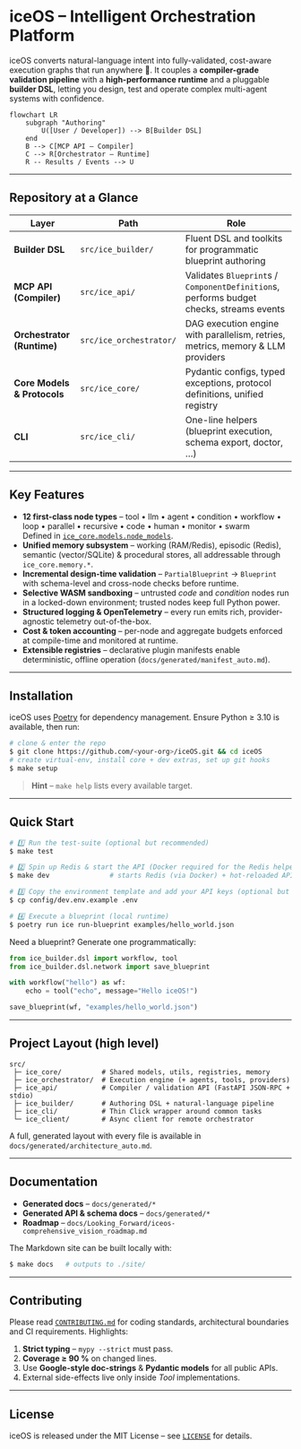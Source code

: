 # iceOS – Intelligent Orchestration Platform

iceOS converts natural-language intent into fully-validated, cost-aware execution graphs that run anywhere 🚀.  It couples a **compiler-grade validation pipeline** with a **high-performance runtime** and a pluggable **builder DSL**, letting you design, test and operate complex multi-agent systems with confidence.

```mermaid
flowchart LR
    subgraph "Authoring"
        U([User / Developer]) --> B[Builder DSL]
    end
    B --> C[MCP API – Compiler]
    C --> R[Orchestrator – Runtime]
    R -- Results / Events --> U
```

---
## Repository at a Glance
| Layer | Path | Role |
|-------|------|------|
| **Builder DSL** | `src/ice_builder/` | Fluent DSL and toolkits for programmatic blueprint authoring |
| **MCP API (Compiler)** | `src/ice_api/` | Validates `Blueprint`s / `ComponentDefinition`s, performs budget checks, streams events |
| **Orchestrator (Runtime)** | `src/ice_orchestrator/` | DAG execution engine with parallelism, retries, metrics, memory & LLM providers |
| **Core Models & Protocols** | `src/ice_core/` | Pydantic configs, typed exceptions, protocol definitions, unified registry |
| **CLI** | `src/ice_cli/` | One-line helpers (blueprint execution, schema export, doctor, …) |

---
## Key Features
* **12 first-class node types** – tool • llm • agent • condition • workflow • loop • parallel • recursive • code • human • monitor • swarm  
  Defined in [`ice_core.models.node_models`](src/ice_core/models/node_models.py).
* **Unified memory subsystem** – working (RAM/Redis), episodic (Redis), semantic (vector/SQLite) & procedural stores, all addressable through `ice_core.memory.*`.
* **Incremental design-time validation** – `PartialBlueprint` → `Blueprint` with schema-level and cross-node checks before runtime.
* **Selective WASM sandboxing** – untrusted *code* and *condition* nodes run in a locked-down environment; trusted nodes keep full Python power.
* **Structured logging & OpenTelemetry** – every run emits rich, provider-agnostic telemetry out-of-the-box.
* **Cost & token accounting** – per-node and aggregate budgets enforced at compile-time and monitored at runtime.
* **Extensible registries** – declarative plugin manifests enable deterministic, offline operation (`docs/generated/manifest_auto.md`).

---
## Installation
iceOS uses [Poetry](https://python-poetry.org/) for dependency management.  Ensure Python ≥ 3.10 is available, then run:

```bash
# clone & enter the repo
$ git clone https://github.com/<your-org>/iceOS.git && cd iceOS
# create virtual-env, install core + dev extras, set up git hooks
$ make setup
```

> **Hint** – `make help` lists every available target.

---
## Quick Start
```bash
# 1️⃣ Run the test-suite (optional but recommended)
$ make test

# 2️⃣ Spin up Redis & start the API (Docker required for the Redis helper)
$ make dev               # starts Redis (via Docker) + hot-reloaded API

# 3️⃣ Copy the environment template and add your API keys (optional but recommended)
$ cp config/dev.env.example .env

# 4️⃣ Execute a blueprint (local runtime)
$ poetry run ice run-blueprint examples/hello_world.json
```

Need a blueprint?  Generate one programmatically:
```python
from ice_builder.dsl import workflow, tool
from ice_builder.dsl.network import save_blueprint

with workflow("hello") as wf:
    echo = tool("echo", message="Hello iceOS!")

save_blueprint(wf, "examples/hello_world.json")
```

---
## Project Layout (high level)
```text
src/
 ├─ ice_core/          # Shared models, utils, registries, memory
 ├─ ice_orchestrator/  # Execution engine (+ agents, tools, providers)
 ├─ ice_api/           # Compiler / validation API (FastAPI JSON-RPC + stdio)
 ├─ ice_builder/       # Authoring DSL + natural-language pipeline
 ├─ ice_cli/           # Thin Click wrapper around common tasks
 └─ ice_client/        # Async client for remote orchestrator
```
A full, generated layout with every file is available in `docs/generated/architecture_auto.md`.

---
## Documentation
* **Generated docs** – `docs/generated/*`
* **Generated API & schema docs** – `docs/generated/*`
* **Roadmap** – `docs/Looking_Forward/iceos-comprehensive_vision_roadmap.md`

The Markdown site can be built locally with:
```bash
$ make docs   # outputs to ./site/
```

---
## Contributing
Please read [`CONTRIBUTING.md`](CONTRIBUTING.md) for coding standards, architectural boundaries and CI requirements.  Highlights:
1. **Strict typing** – `mypy --strict` must pass.
2. **Coverage ≥ 90 %** on changed lines.
3. Use **Google-style doc-strings** & **Pydantic models** for all public APIs.
4. External side-effects live only inside *Tool* implementations.

---
## License
iceOS is released under the MIT License – see [`LICENSE`](LICENSE) for details.
